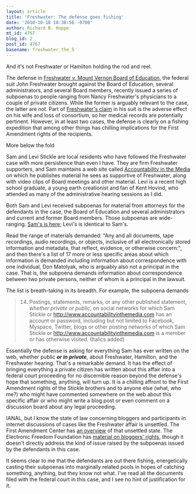 ```yaml
---
layout: article
title: 'Freshwater: The defense goes fishing'
date: '2010-10-18 18:38:56 -0700'
author: Richard B. Hoppe
mt_id: 4767
blog_id: 2
post_id: 4767
basename: freshwater_the_5
---
```

And it's not Freshwater or Hamilton holding the rod and reel.

The defense in [Freshwater v. Mount Vernon Board of Education](http://ncse.com/creationism/legal/freshwater-v-mount-vernon), the federal suit John Freshwater brought against the Board of Education, several administrators, and several Board members, recently issued a series of subpoenas to people ranging from Nancy Freshwater's physicians to a couple of private citizens.  While the former is arguably relevant to the case, the latter are not.  Part of [Freshwater's claim](http://ncse.com/webfm_send/1065) in his suit is the adverse effect on his wife and loss of consortium, so her medical records are potentially pertinent.  However, in at least two cases, the defense is clearly on a fishing expedition that among other things has chilling implications for the First Amendment rights of the recipients.

More below the fold

Sam and Levi Stickle are local residents who have followed the Freshwater case with more persistence than even I have.  They are firm Freshwater supporters, and Sam maintains a web site called [Accountability in the Media](http://www.accountabilityinthemedia.com/) on which he publishes material he sees as supportive of Freshwater, along with video clips of Board meetings and other material.  Levi is a recent high school graduate, a young earth creationist and fan of Kent Hovind, who attended as many of the administrative hearing sessions as I did.

Both Sam and Levi received subpoenas for material from attorneys for the defendants in the case, the Board of Education and several administrators and current and former Board members.  Those subpoenas are wide-ranging.  [Sam's is here](http://mountvernon1805.yolasite.com/resources/Dear%20Mount%20Vernon%20Board%20of%20Education%20members.pdf); Levi's is identical to Sam's.

Read the range of materials demanded: "Any and all documents, tape recordings, audio recordings, or objects, inclusive of all electronically stored information and metadata, that reflect, evidence, or otherwise concern:", and then there's a list of 17 more or less specific areas about which information is demanded including information about correspondence with one individual, Don Matolyak, who is arguably also not a principal in the case.  That is, the subpoena demands information about correspondence between two private persons, neither of whom is a principal in the lawsuit.

The list is breath-taking in its breadth.  For example, the subpoena demands

> 14.  Postings, statements, remarks, or any other published statement, _whether private or public_, on social networks for which Sam Stickle or http://www.accountabilityinthemedia.com has an account or password, including but not limited to Facebook, Myspace, Twitter, blogs or other posting networks of which Sam Stickle or http://www.accountabilityinthemedia.com is a member or has otherwise visited. (Italics added)

Essentially the defense is asking for everything Sam has ever written on the web, whether public _**or in private**_, about Freshwater, Hamilton, and the Freshwater hearing.  That's a remarkable demand.  It has the effect of bringing everything a private citizen has written about this affair into a federal court proceeding for no discernible reason beyond the defense's hope that something, anything, will turn up.  It is a chilling affront to the First Amendment rights of the Stickle brothers and to anyone else (what, who me?) who might have commented somewhere on the web about this specific affair or who might write a blog post or even comment on a discussion board about any legal proceeding.

IANAL, but I know the state of law concerning bloggers and participants in internet discussions of cases like the Freshwater affair is unsettled.  The First Amendment Center has [an overview](http://www.firstamendmentcenter.org/Press/topic.aspx?topic=blogging) of that unsettled state.  The Electronic Freedom Foundation has [material on bloggers' rights](http://www.eff.org/issues/bloggers), though it doesn't directly address the kind of issue raised by the subpoenas issued by the defendants in this case.

It seems clear to me that the defendants are out there fishing, energetically casting their subpoenas into marginally related pools in hopes of catching something, anything, but they know not what.  I've read all the documents filed with the federal court in this case, and I see no hint of justification for it.
